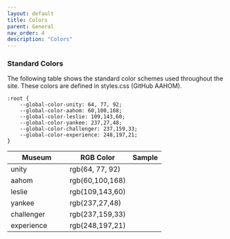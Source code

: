 ```yaml
---
layout: default
title: Colors
parent: General
nav_order: 4
description: "Colors"
---
```


### Standard Colors
The following table shows the standard color schemes used throughout the site.   These colors are defined in styles.css (GitHub AAHOM).  

```
:root { 
    --global-color-unity: 64, 77, 92;
    --global-color-aahom: 60,100,168;
    --global-color-leslie: 109,143,60;
    --global-color-yankee: 237,27,48;
    --global-color-challenger: 237,159,33;
    --global-color-experience: 248,197,21;
}
```

<style>
:root { 
--global-color-unity: 64, 77, 92;
--global-color-aahom: 60,100,168;
--global-color-leslie: 109,143,60;
--global-color-yankee: 237,27,48;
--global-color-challenger: 237,159,33;
--global-color-experience: 248,197,21;
}
table.minimal {
	min-width:  unset;
	width:  auto;
}
div.table-wrapper {
	max-width:  unset;
	width:  auto;
	box-shadow:  unset;
}
</style>

<table class="minimal">
   <thead>
      <tr class="tableTop">
         <th style="width:120px">Museum</th>
         <th>RGB Color</th>
         <th>Sample</th>
      </tr>
   </thead>
   <tbody>
   		<tr>
         <td>unity</td>
         <td>rgb(64, 77, 92)</td>
         <td style="width:40px;background-color: rgb(var(--global-color-unity);">&nbsp;</td>
      </tr>
      <tr>
         <td>aahom</td>
         <td>rgb(60,100,168)</td>
         <td style="width:40px;background-color: rgb(var(--global-color-aahom);">&nbsp;</td>
      </tr>
      <tr>
         <td>leslie</td>
         <td>rgb(109,143,60)</td>
         <td style="width:40px;background-color: rgb(var(--global-color-leslie);">&nbsp;</td>
      </tr>
      <tr>
         <td>yankee</td>
         <td>rgb(237,27,48)</td>
         <td style="width:40px;background-color: rgb(var(--global-color-yankee);">&nbsp;</td>
      </tr>
      <tr>
         <td>challenger</td>
         <td>rgb(237,159,33)</td>
         <td style="width:40px;background-color: rgb(var(--global-color-challenger);">&nbsp;</td>
      </tr>
      <tr>
         <td>experience</td>
         <td>rgb(248,197,21)</td>
         <td style="width:40px;background-color: rgb(var(--global-color-experience);">&nbsp;</td>
      </tr>
   </tbody>
</table>